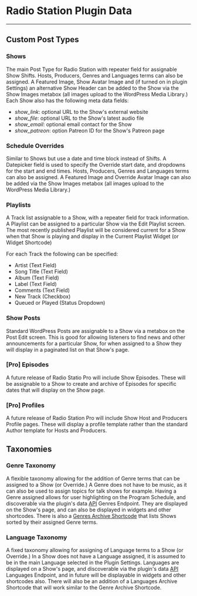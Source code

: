 # Radio Station Plugin Data

***

## Custom Post Types

### Shows

The main Post Type for Radio Station with repeater field for assignable Show Shifts. Hosts, Producers, Genres and Languages terms can also be assigned. A Featured Image, Show Avatar Image and (if turned on in plugin Settings) an alternative Show Header can be added to the Show via the Show Images metabox (all images upload to the WordPress Media Library.) Each Show also has the following meta data fields:

* *show_link*: optional URL to the Show's external website
* *show_file*: optional URL to the Show's latest audio file
* *show_email*: optional email contact for the Show
* *show_patreon*: option Patreon ID for the Show's Patreon page

### Schedule Overrides

Similar to Shows but use a date and time block instead of Shifts. A Datepicker field is used to specify the Override start date, and dropdowns for the start and end times. Hosts, Producers, Genres and Languages terms can also be assigned. A Featured Image and Override Avatar Image can also be added via the Show Images metabox (all images upload to the WordPress Media Library.)

### Playlists

A Track list assignable to a Show, with a repeater field for track information. A Playlist can be assigned to a particular Show via the Edit Playlist screen. The most recently published Playlist will be considered current for a Show when that Show is playing and display in the Current Playlist Widget (or Widget Shortcode)

For each Track the following can be specified:

* Artist (Text Field)
* Song Title (Text Field)
* Album (Text Field)
* Label (Text Field)
* Comments (Text Field)
* New Track (Checkbox)
* Queued or Played (Status Dropdown)

### Show Posts

Standard WordPress Posts are assignable to a Show via a metabox on the Post Edit screen. This is good for allowing listeners to find news and other announcements for a particular Show, for when assigned to a Show they will display in a paginated list on that Show's page.

### [Pro] Episodes

A future release of Radio Statio Pro will include Show Episodes. These will be assignable to a Show to create and archive of Episodes for specific dates that will display on the Show page.

### [Pro] Profiles

A future release of Radio Station Pro will include Show Host and Producers Profile pages. These will display a profile template rather than the standard Author template for Hosts and Producers.


## Taxonomies

### Genre Taxonomy

A flexible taxonomy allowing for the addition of Genre terms that can be assigned to a Show (or Override.) A Genre does not have to be music, as it can also be used to assign topics for talk shows for example. Having a Genre assigned allows for user highlighting on the Program Schedule, and discoverable via the plugin's data [API](./API.md) Genres Endpoint. They are displayed on the Show's page, and can also be displayed in widgets and other shortcodes. There is also a [Genres Archive Shortcode](./Shortcodes.md#genres-archive-shortcode) that lists Shows sorted by their assigned Genre terms.

### Language Taxonomy

A fixed taxonomy allowing for assigning of Language terms to a Show (or Override.) In a Show does not have a Language assigned, it is assumed to be in the main Language selected in the Plugin Settings. Languages are displayed on a Show's page, and discoverable via the plugin's data [API](./API.md) Languages Endpoint, and in future will be displayable in widgets and other shortcodes also. There will also be an addition of a Languages Archive Shortcode that will work similar to the Genre Archive Shortcode.

